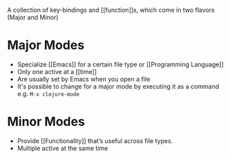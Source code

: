 A collection of key-bindings and [[function]]s, which come in two flavors (Major and Minor)

# Major Modes

- Specialize [[Emacs]] for a certain file type or [[Programming Language]]
- Only one active at a [[time]]
- Are usually set by Emacs when you open a file
- It's possible to change for a major mode by executing it as a command e.g. `M-x clojure-mode`

# Minor Modes

- Provide [[Functionality]] that’s useful across file types.
- Multiple active at the same time